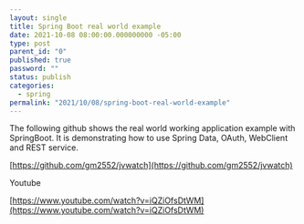 ```yaml
---
layout: single
title: Spring Boot real world example
date: 2021-10-08 08:00:00.000000000 -05:00
type: post
parent_id: "0"
published: true
password: ""
status: publish
categories:
  - spring
permalink: "2021/10/08/spring-boot-real-world-example"
---
```


The following github shows the real world working application example with SpringBoot. It is demonstrating how to use Spring Data, OAuth, WebClient and REST service.

[https://github.com/gm2552/jvwatch](https://github.com/gm2552/jvwatch)

Youtube

[https://www.youtube.com/watch?v=iQZiOfsDtWM](https://www.youtube.com/watch?v=iQZiOfsDtWM)
